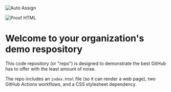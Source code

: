 ![Auto Assign](https://github.com/NotSpotify/demo-repository/actions/workflows/auto-assign.yml/badge.svg)

![Proof HTML](https://github.com/NotSpotify/demo-repository/actions/workflows/proof-html.yml/badge.svg)

# Welcome to your organization's demo respository
This code repository (or "repo") is designed to demonstrate the best GitHub has to offer with the least amount of noise.

The repo includes an `index.html` file (so it can render a web page), two GitHub Actions workflows, and a CSS stylesheet dependency.
